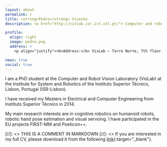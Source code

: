 ```yaml
---
layout: about
permalink: /
title: <strong>Pedro</strong> Vicente
description: <a href="http://vislab.isr.ist.utl.pt/"> Computer and robot vision Laboratory, <a href="http://welcome.isr.tecnico.ulisboa.pt/"> Institute for systems and robotics, <a href="https://tecnico.ulisboa.pt/en/"> Instituto Superior Técnico, Lisboa, Portugal .</a><br/><b>pvicente@isr.tecnico.ulisboa.pt</b></p>

profile:
  align: right
  image: pedro.png
  address: >
    <p align="justify"><b>Address:</b> VisLab – Torre Norte, 7th floor, Institute for Systems and Robotics, Instituto Superior Técnico, Av. Rovisco Pais, 1, 1049-001 Lisbon, Portugal</p>

news: true
social: true
---
```


I am a PhD student at the Computer and Robot Vision Laboratory (VisLab) at the Institute for System and Robotics of the Instituto Superior Técnico, Lisbon, Portugal (ISR-Lisbon). 

I have received my Masters in Electrical and Computer Engineering from Instituto Superior Técnico in 2014. 

My main research interests are in cognitive robotics on humanoid robots, robotic hand pose estimation and visual servoing. 
I have participated in the EU projects FIRST-MM and Poeticon++.

[//]: <> THIS IS A COMMENT IN MARKDOWN
[//]: <> If you are interested in my full CV, please download it from the following [link](../assets/pdf/CV.pdf){:target="\_blank"}.
